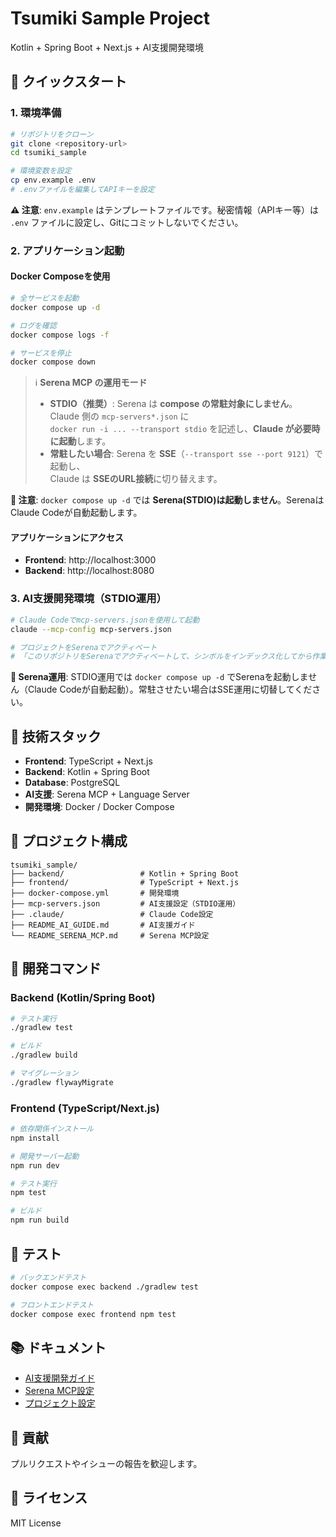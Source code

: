 # Tsumiki Sample Project

Kotlin + Spring Boot + Next.js + AI支援開発環境

## 🚀 クイックスタート

### 1. 環境準備
```bash
# リポジトリをクローン
git clone <repository-url>
cd tsumiki_sample

# 環境変数を設定
cp env.example .env
# .envファイルを編集してAPIキーを設定
```

**⚠️ 注意**: `env.example` はテンプレートファイルです。秘密情報（APIキー等）は `.env` ファイルに設定し、Gitにコミットしないでください。

### 2. アプリケーション起動

#### Docker Composeを使用
```bash
# 全サービスを起動
docker compose up -d

# ログを確認
docker compose logs -f

# サービスを停止
docker compose down
```

> ℹ️ **Serena MCP の運用モード**
> - **STDIO（推奨）**: Serena は **compose の常駐対象にしません**。  
>   Claude 側の `mcp-servers*.json` に  
>   `docker run -i ... --transport stdio` を記述し、**Claude が必要時に起動**します。
> - **常駐したい場合**: Serena を **SSE**（`--transport sse --port 9121`）で起動し、  
>   Claude は **SSEのURL接続**に切り替えます。

**📝 注意**: `docker compose up -d` では **Serena(STDIO)は起動しません**。SerenaはClaude Codeが自動起動します。

#### アプリケーションにアクセス
- **Frontend**: http://localhost:3000
- **Backend**: http://localhost:8080

### 3. AI支援開発環境（STDIO運用）
```bash
# Claude Codeでmcp-servers.jsonを使用して起動
claude --mcp-config mcp-servers.json

# プロジェクトをSerenaでアクティベート
# 「このリポジトリをSerenaでアクティベートして、シンボルをインデックス化してから作業して」
```

**🚀 Serena運用**: STDIO運用では `docker compose up -d` でSerenaを起動しません（Claude Codeが自動起動）。常駐させたい場合はSSE運用に切替してください。

## 🧩 技術スタック

- **Frontend**: TypeScript + Next.js
- **Backend**: Kotlin + Spring Boot
- **Database**: PostgreSQL
- **AI支援**: Serena MCP + Language Server
- **開発環境**: Docker / Docker Compose

## 📁 プロジェクト構成

```
tsumiki_sample/
├── backend/                 # Kotlin + Spring Boot
├── frontend/                # TypeScript + Next.js
├── docker-compose.yml       # 開発環境
├── mcp-servers.json         # AI支援設定（STDIO運用）
├── .claude/                 # Claude Code設定
├── README_AI_GUIDE.md       # AI支援ガイド
└── README_SERENA_MCP.md     # Serena MCP設定
```

## 🔧 開発コマンド

### Backend (Kotlin/Spring Boot)
```bash
# テスト実行
./gradlew test

# ビルド
./gradlew build

# マイグレーション
./gradlew flywayMigrate
```

### Frontend (TypeScript/Next.js)
```bash
# 依存関係インストール
npm install

# 開発サーバー起動
npm run dev

# テスト実行
npm test

# ビルド
npm run build
```

## 🧪 テスト

```bash
# バックエンドテスト
docker compose exec backend ./gradlew test

# フロントエンドテスト
docker compose exec frontend npm test
```

## 📚 ドキュメント

- [AI支援開発ガイド](README_AI_GUIDE.md)
- [Serena MCP設定](README_SERENA_MCP.md)
- [プロジェクト設定](PROJECT_CONFIG.md)

## 🤝 貢献

プルリクエストやイシューの報告を歓迎します。

## 📄 ライセンス

MIT License
